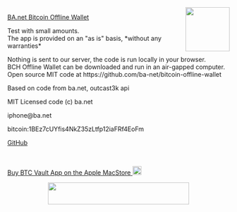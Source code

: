 

<a href="https://ba.net/bitcoin-cash-offline-wallet/">
<img src=http://ba.net/util/bitcoin/vault.gif width=100 height=100 border=0 align=right>
</a>

<p><a href="https://ba.net/bitcoin-cash-offline-wallet/">
BA.net Bitcoin Offline Wallet</a>

<p>Test with small amounts. 
<br>The app is provided on an "as is" basis, *without any warranties*

<p>Nothing is sent to our server, the code is run locally in your browser.
<br>BCH Offline Wallet can be downloaded and run in an air-gapped computer. 
<br>Open source MIT code at https://github.com/ba-net/bitcoin-offline-wallet

        
<p>Based on code from ba.net, outcast3k api

<p>MIT Licensed code (c) ba.net

<p>iphone@ba.net

<p>bitcoin:1BEz7cUYfis4NkZ35zLtfp12iaFRf4EoFm


<p><a href="https://github.com/ba-net/bitcoin-cash-offline-wallet" target=_blank> 
GitHub</a>      

<p><br>
<p><a href="https://itunes.apple.com/us/app/pro-bitcoin/id1003923093?ls=1&mt=12" target=_blank>                                                          
Buy BTC Vault App on the Apple MacStore                                     
<img src="https://ba.net/gifs/appleicon.png" width=20 height=20>             
</a>                                                             

<center>
<a href="https://ba.net/bitcoin-pay-button/"
target=_top>
<img src="https://ba.net/ads/banner/bchpay.gif" width=320 height=50 border=0>
</a><!/center>



<p><br>
<p><br>